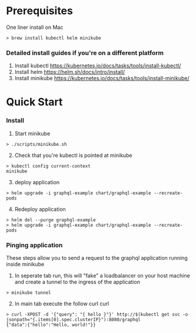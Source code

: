 # Prerequisites

One liner install on Mac
```
> brew install kubectl helm minikube
```

### Detailed install guides if you're on a different platform
1. Install kubectl https://kubernetes.io/docs/tasks/tools/install-kubectl/
2. Install helm https://helm.sh/docs/intro/install/
3. Install minikube https://kubernetes.io/docs/tasks/tools/install-minikube/


# Quick Start

### Install

1. Start minikube
```
> ./scripts/minikube.sh
```
2. Check that you're kubectl is pointed at minikube
```
> kubectl config current-context
minikube
```
3. deploy application
```
> helm upgrade -i graphql-example chart/graphql-example --recreate-pods
```
4. Redeploy application
```
> helm del --purge graphql-example
> helm upgrade -i graphql-example chart/graphql-example --recreate-pods
```

### Pinging application

These steps allow you to send a request to the graphql application running inside minikube

1. In seperate tab run, this will "fake" a loadbalancer on your host machine and create a tunnel to the ingress of the application
```
> minikube tunnel
```
2. In main tab execute the follow curl curl
```
> curl -XPOST -d '{"query": "{ hello }"}' http://$(kubectl get svc -o jsonpath="{.items[0].spec.clusterIP}"):8080/graphql
{"data":{"hello":"Hello, world!"}}
```

